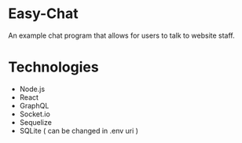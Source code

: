 # Easy-Chat
An example chat program that allows for users to talk to website staff.

# Technologies
- Node.js
- React
- GraphQL
- Socket.io
- Sequelize
- SQLite ( can be changed in .env uri )